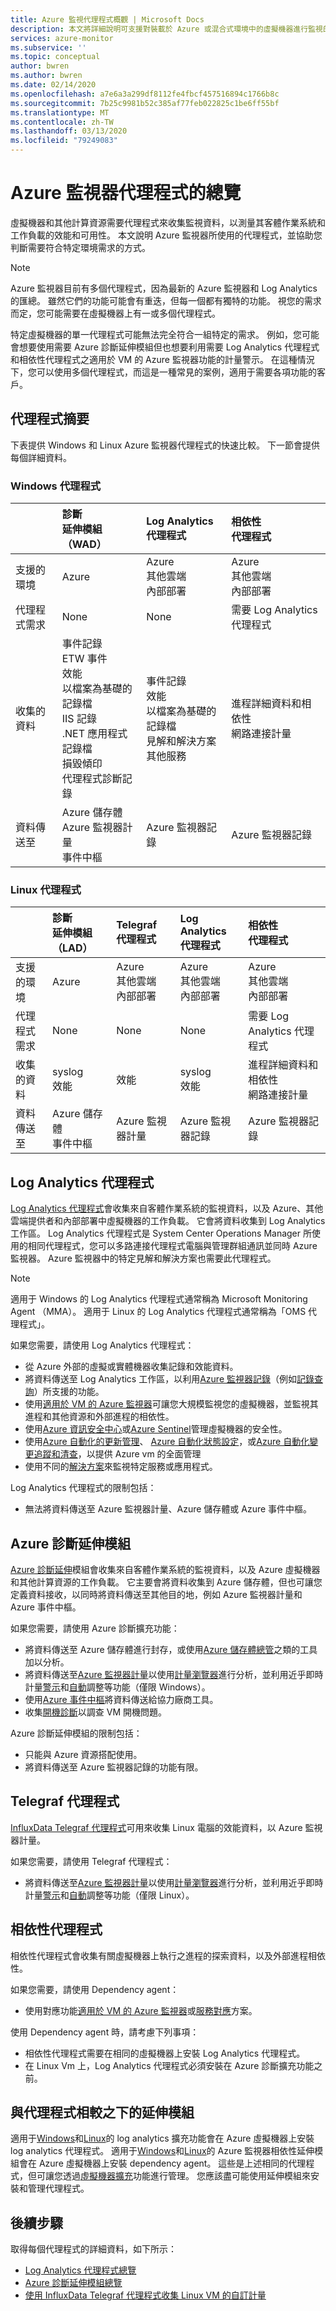 ```yaml
---
title: Azure 監視代理程式概觀 | Microsoft Docs
description: 本文將詳細說明可支援對裝載於 Azure 或混合式環境中的虛擬機器進行監視的 Azure 代理程式。
services: azure-monitor
ms.subservice: ''
ms.topic: conceptual
author: bwren
ms.author: bwren
ms.date: 02/14/2020
ms.openlocfilehash: a7e6a3a299df8112fe4fbcf457516894c1766b8c
ms.sourcegitcommit: 7b25c9981b52c385af77feb022825c1be6ff55bf
ms.translationtype: MT
ms.contentlocale: zh-TW
ms.lasthandoff: 03/13/2020
ms.locfileid: "79249083"
---
```

# <a name="overview-of-azure-monitor-agents"></a>Azure 監視器代理程式的總覽

虛擬機器和其他計算資源需要代理程式來收集監視資料，以測量其客體作業系統和工作負載的效能和可用性。 本文說明 Azure 監視器所使用的代理程式，並協助您判斷需要符合特定環境需求的方式。

> [!NOTE]
> Azure 監視器目前有多個代理程式，因為最新的 Azure 監視器和 Log Analytics 的匯總。 雖然它們的功能可能會有重迭，但每一個都有獨特的功能。 視您的需求而定，您可能需要在虛擬機器上有一或多個代理程式。 

特定虛擬機器的單一代理程式可能無法完全符合一組特定的需求。 例如，您可能會想要使用需要 Azure 診斷延伸模組但也想要利用需要 Log Analytics 代理程式和相依性代理程式之適用於 VM 的 Azure 監視器功能的計量警示。 在這種情況下，您可以使用多個代理程式，而這是一種常見的案例，適用于需要各項功能的客戶。

## <a name="summary-of-agents"></a>代理程式摘要

下表提供 Windows 和 Linux Azure 監視器代理程式的快速比較。 下一節會提供每個詳細資料。 

### <a name="windows-agents"></a>Windows 代理程式

| | 診斷<br>延伸模組（WAD） | Log Analytics<br>代理程式 | 相依性<br>代理程式 |
|:---|:---|:---|:---|
| 支援的環境 | Azure | Azure<br>其他雲端<br>內部部署 | Azure<br>其他雲端<br>內部部署 | 
| 代理程式需求  | None | None | 需要 Log Analytics 代理程式 |
| 收集的資料 | 事件記錄<br>ETW 事件<br>效能<br>以檔案為基礎的記錄檔<br>IIS 記錄<br>.NET 應用程式記錄檔<br>損毀傾印<br>代理程式診斷記錄 | 事件記錄<br>效能<IIS logs><br>以檔案為基礎的記錄檔<br>見解和解決方案<br>其他服務 | 進程詳細資料和相依性<br>網路連接計量 |
| 資料傳送至 | Azure 儲存體<br>Azure 監視器計量<br>事件中樞 | Azure 監視器記錄 | Azure 監視器記錄 |


### <a name="linux-agents"></a>Linux 代理程式

| | 診斷<br>延伸模組（LAD） | Telegraf<br>代理程式 | Log Analytics<br>代理程式 | 相依性<br>代理程式 |
|:---|:---|:---|:---|:---|
| 支援的環境 | Azure | Azure<br>其他雲端<br>內部部署 | Azure<br>其他雲端<br>內部部署 | Azure<br>其他雲端<br>內部部署 |
| 代理程式需求  | None | None | None | 需要 Log Analytics 代理程式 |
| 收集的資料 | syslog<br>效能 | 效能 | syslog<br>效能| 進程詳細資料和相依性<br>網路連接計量 |
| 資料傳送至 | Azure 儲存體<br>事件中樞 | Azure 監視器計量 | Azure 監視器記錄 | Azure 監視器記錄 |

## <a name="log-analytics-agent"></a>Log Analytics 代理程式

[Log Analytics 代理程式](log-analytics-agent.md)會收集來自客體作業系統的監視資料，以及 Azure、其他雲端提供者和內部部署中虛擬機器的工作負載。 它會將資料收集到 Log Analytics 工作區。 Log Analytics 代理程式是 System Center Operations Manager 所使用的相同代理程式，您可以多路連接代理程式電腦與管理群組通訊並同時 Azure 監視器。 Azure 監視器中的特定見解和解決方案也需要此代理程式。


> [!NOTE]
> 適用于 Windows 的 Log Analytics 代理程式通常稱為 Microsoft Monitoring Agent （MMA）。 適用于 Linux 的 Log Analytics 代理程式通常稱為「OMS 代理程式」。



如果您需要，請使用 Log Analytics 代理程式：

* 從 Azure 外部的虛擬或實體機器收集記錄和效能資料。 
* 將資料傳送至 Log Analytics 工作區，以利用[Azure 監視器記錄](data-platform-logs.md#what-can-you-do-with-azure-monitor-logs)（例如[記錄查詢](../log-query/log-query-overview.md)）所支援的功能。
* 使用[適用於 VM 的 Azure 監視器](../insights/vminsights-overview.md)可讓您大規模監視您的虛擬機器，並監視其進程和其他資源和外部進程的相依性。  
* 使用[Azure 資訊安全中心](../../security-center/security-center-intro.md)或[Azure Sentinel](../../sentinel/overview.md)管理虛擬機器的安全性。
* 使用[Azure 自動化的更新管理](../../automation/automation-update-management.md)、 [Azure 自動化狀態設定](../../automation/automation-dsc-overview.md)，或[Azure 自動化變更追蹤和清查](../../automation/change-tracking.md)，以提供 Azure vm 的全面管理
* 使用不同的[解決方案](../monitor-reference.md#insights-and-core-solutions)來監視特定服務或應用程式。

Log Analytics 代理程式的限制包括：

- 無法將資料傳送至 Azure 監視器計量、Azure 儲存體或 Azure 事件中樞。

## <a name="azure-diagnostics-extension"></a>Azure 診斷延伸模組

[Azure 診斷延伸](diagnostics-extension-overview.md)模組會收集來自客體作業系統的監視資料，以及 Azure 虛擬機器和其他計算資源的工作負載。 它主要會將資料收集到 Azure 儲存體，但也可讓您定義資料接收，以同時將資料傳送至其他目的地，例如 Azure 監視器計量和 Azure 事件中樞。

如果您需要，請使用 Azure 診斷擴充功能：

- 將資料傳送至 Azure 儲存體進行封存，或使用[Azure 儲存體總管](../../vs-azure-tools-storage-manage-with-storage-explorer.md)之類的工具加以分析。
- 將資料傳送至[Azure 監視器計量](data-platform-metrics.md)以使用[計量瀏覽器](metrics-getting-started.md)進行分析，並利用近乎即時計量[警示](../../azure-monitor/platform/alerts-metric-overview.md)和[自動](autoscale-overview.md)調整等功能（僅限 Windows）。
- 使用[Azure 事件中樞](diagnostics-extension-stream-event-hubs.md)將資料傳送給協力廠商工具。
- 收集[開機診斷](../../virtual-machines/troubleshooting/boot-diagnostics.md)以調查 VM 開機問題。

Azure 診斷延伸模組的限制包括：

- 只能與 Azure 資源搭配使用。
- 將資料傳送至 Azure 監視器記錄的功能有限。

## <a name="telegraf-agent"></a>Telegraf 代理程式

[InfluxData Telegraf 代理程式](collect-custom-metrics-linux-telegraf.md)可用來收集 Linux 電腦的效能資料，以 Azure 監視器計量。

如果您需要，請使用 Telegraf 代理程式：

* 將資料傳送至[Azure 監視器計量](data-platform-metrics.md)以使用[計量瀏覽器](metrics-getting-started.md)進行分析，並利用近乎即時計量[警示](../../azure-monitor/platform/alerts-metric-overview.md)和[自動](autoscale-overview.md)調整等功能（僅限 Linux）。 



## <a name="dependency-agent"></a>相依性代理程式

相依性代理程式會收集有關虛擬機器上執行之進程的探索資料，以及外部進程相依性。 

如果您需要，請使用 Dependency agent：

* 使用對應功能[適用於 VM 的 Azure 監視器](../insights/vminsights-overview.md)或[服務對應](../insights/service-map.md)方案。

使用 Dependency agent 時，請考慮下列事項：

- 相依性代理程式需要在相同的虛擬機器上安裝 Log Analytics 代理程式。
- 在 Linux Vm 上，Log Analytics 代理程式必須安裝在 Azure 診斷擴充功能之前。

## <a name="extensions-compared-to-agents"></a>與代理程式相較之下的延伸模組

適用于[Windows](../../virtual-machines/extensions/oms-windows.md)和[Linux](../../virtual-machines/extensions/oms-linux.md)的 log analytics 擴充功能會在 Azure 虛擬機器上安裝 log analytics 代理程式。 適用于[Windows](../../virtual-machines/extensions/agent-dependency-windows.md)和[Linux](../../virtual-machines/extensions/agent-dependency-linux.md)的 Azure 監視器相依性延伸模組會在 Azure 虛擬機器上安裝 dependency agent。 這些是上述相同的代理程式，但可讓您透過[虛擬機器擴充](../../virtual-machines/extensions/overview.md)功能進行管理。 您應該盡可能使用延伸模組來安裝和管理代理程式。


## <a name="next-steps"></a>後續步驟

取得每個代理程式的詳細資料，如下所示：

- [Log Analytics 代理程式總覽](log-analytics-agent.md)
- [Azure 診斷延伸模組總覽](diagnostics-extension-overview.md)
- [使用 InfluxData Telegraf 代理程式收集 Linux VM 的自訂計量](collect-custom-metrics-linux-telegraf.md)
